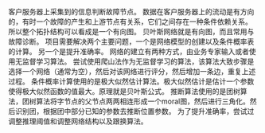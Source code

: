 客户服务器上采集到的信息判断故障节点。
数据在客户服务器上的流动是有方向的，有时一个故障的产生和上游节点有关系，它们之间存在一种条件依赖关系。
所以整个拓扑结构可以看成是一个有向图。
贝叶斯网络就是有向图，而且常用与故障诊断。
项目需要解决两个主要问题，一个是网络模型的创建以及条件概率表的计算。
另一个是提升准确率。
网络的建立有两种方式，由业务专家输入或者使用无监督学习算法。
尝试使用爬山法作为无监督学习的算法，该算法大致步骤是选择一个网络（通常为空），然后对该网络进行评分，然后增加一条边，重复上述过程。
条件概率计算使用的是极大似然估计算法。极大似然估计是估计一个参数使得极大似然函数的值最大。原理就是贝叶斯公式。
推断算法使用的是团树算法，团树算法将字节点的父节点两两相连形成一个moral图，然后进行三角化。然后识别团，根据团中部分已知的参数去推断位置参数。
为了提升准确率，尝试过调整推理阈值和调整网络结构以及跟换算法。
